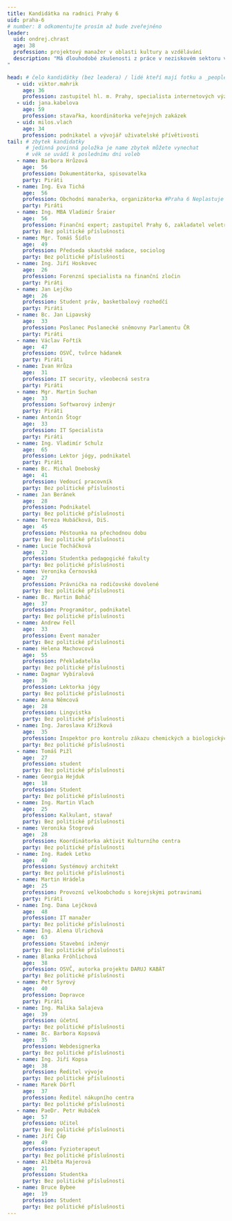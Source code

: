 ```yaml
---
title: Kandidátka na radnici Prahy 6
uid: praha-6
# number: 8 odkomentujte prosím až bude zveřejněno
leader: 
  uid: ondrej.chrast
  age: 38
  profession: projektový manažer v oblasti kultury a vzdělávání
  description: "Má dlouhodobé zkušenosti z práce v neziskovém sektoru v oblasti kultury a v oblasti reforem profesního terciárního vzdělávání, kde jako projektový manažer koordinuje mezinárodní i lokální projekty související ze změnami ve vzdělávání v souvislosti se všeobecným “fenoménem 4.0.”
"

head: # čelo kandidátky (bez leadera) / lidé kteří mají fotku a _people/jmeno.md
   - uid: viktor.mahrik
     age: 36
     profession: zastupitel hl. m. Prahy, specialista internetových výzkumů
   - uid: jana.kabelova
     age: 59
     profession: stavařka, koordinátorka veřejných zakázek
   - uid: milos.vlach
     age: 34
     profession: podnikatel a vývojář uživatelské přívětivosti
tail: # zbytek kandidatky
      # jedinná povinná položka je name zbytek můžete vynechat
      # věk se uvádí k poslednímu dni voleb
   - name: Barbora Hrůzová
     age:  56
     profession: Dokumentátorka, spisovatelka
     party: Piráti
   - name: Ing. Eva Tichá
     age:  56
     profession: Obchodní manažerka, organizátorka #Praha 6 Neplastuje
     party: Piráti
   - name: Ing. MBA Vladimír Šraier
     age:  56
     profession: Finanční expert; zastupitel Prahy 6, zakladatel veletrhu Holiday World; organizátor Běžecké školy Prahy 6 a #Praha 6 Neplastuje
     party: Bez politické příslušnosti 
   - name: Mgr. Tomáš Šídlo
     age:  49
     profession: Předseda skautské nadace, sociolog
     party: Bez politické příslušnosti 
   - name: Ing. Jiří Hoskovec
     age:  26
     profession: Forenzní specialista na finanční zločin
     party: Piráti
   - name: Jan Lejčko
     age:  26
     profession: Student práv, basketbalový rozhodčí
     party: Piráti
   - name: Bc. Jan Lipavský
     age:  33
     profession: Poslanec Poslanecké sněmovny Parlamentu ČR
     party: Piráti
   - name: Václav Fořtík
     age:  47
     profession: OSVČ, tvůrce hádanek
     party: Piráti
   - name: Ivan Hrůza
     age:  31
     profession: IT security, všeobecná sestra
     party: Piráti
   - name: Mgr. Martin Suchan
     age:  33
     profession: Softwarový inženýr
     party: Piráti
   - name: Antonín Štogr
     age:  33
     profession: IT Specialista
     party: Piráti
   - name: Ing. Vladimír Schulz
     age:  65
     profession: Lektor jógy, podnikatel
     party: Piráti
   - name: Bc. Michal Dneboský
     age:  41
     profession: Vedoucí pracovník
     party: Bez politické příslušnosti 
   - name: Jan Beránek
     age:  28
     profession: Podnikatel
     party: Bez politické příslušnosti 
   - name: Tereza Hubáčková, DiS.
     age:  45
     profession: Pěstounka na přechodnou dobu
     party: Bez politické příslušnosti 
   - name: Lucie Tocháčková
     age:  23
     profession: Studentka pedagogické fakulty 
     party: Bez politické příslušnosti 
   - name: Veronika Černovská
     age:  27
     profession: Právnička na rodičovské dovolené
     party: Bez politické příslušnosti 
   - name: Bc. Martin Boháč
     age:  37
     profession: Programátor, podnikatel
     party: Bez politické příslušnosti  
   - name: Andrew Fell
     age:  33
     profession: Event manažer
     party: Bez politické příslušnosti 
   - name: Helena Machovcová
     age:  55
     profession: Překladatelka
     party: Bez politické příslušnosti 
   - name: Dagmar Vybíralová
     age:  36
     profession: Lektorka jógy
     party: Bez politické příslušnosti 
   - name: Anna Němcová
     age:  28
     profession: Lingvistka
     party: Bez politické příslušnosti 
   - name: Ing. Jaroslava Křížková
     age:  35
     profession: Inspektor pro kontrolu zákazu chemických a biologických zbraní SÚJB
     party: Bez politické příslušnosti 
   - name: Tomáš Pižl
     age:  27
     profession: student
     party: Bez politické příslušnosti 
   - name: Georgia Hejduk
     age:  18
     profession: Student
     party: Bez politické příslušnosti 
   - name: Ing. Martin Vlach
     age:  25
     profession: Kalkulant, stavař
     party: Bez politické příslušnosti 
   - name: Veronika Štogrová
     age:  28
     profession: Koordinátorka aktivit Kulturního centra 
     party: Bez politické příslušnosti 
   - name: Ing. Radek Letko
     age:  40
     profession: Systémový architekt
     party: Bez politické příslušnosti 
   - name: Martin Hrádela
     age:  25
     profession: Provozní velkoobchodu s korejskými potravinami
     party: Piráti
   - name: Ing. Dana Lejčková
     age:  48
     profession: IT manažer
     party: Bez politické příslušnosti 
   - name: Ing. Alena Ulrichová
     age:  63
     profession: Stavební inženýr
     party: Bez politické příslušnosti 
   - name: Blanka Fröhlichová
     age:  38
     profession: OSVČ, autorka projektu DARUJ KABÁT
     party: Bez politické příslušnosti 
   - name: Petr Syrový
     age:  40
     profession: Dopravce
     party: Piráti
   - name: Ing. Malika Salajeva
     age:  39
     profession: účetní
     party: Bez politické příslušnosti 
   - name: Bc. Barbora Kopsová
     age:  35
     profession: Webdesignerka
     party: Bez politické příslušnosti 
   - name: Ing. Jiří Kopsa
     age:  38
     profession: Ředitel vývoje
     party: Bez politické příslušnosti 
   - name: Marek Dörfl
     age:  37
     profession: Ředitel nákupního centra
     party: Bez politické příslušnosti 
   - name: PaeDr. Petr Hubáček
     age:  57
     profession: Učitel
     party: Bez politické příslušnosti 
   - name: Jiří Čáp
     age:  49
     profession: Fyzioterapeut
     party: Bez politické příslušnosti 
   - name: Alžběta Majerová
     age:  21
     profession: Studentka
     party: Bez politické příslušnosti 
   - name: Bruce Bybee
     age:  19
     profession: Student
     party: Bez politické příslušnosti 
---									 
```

